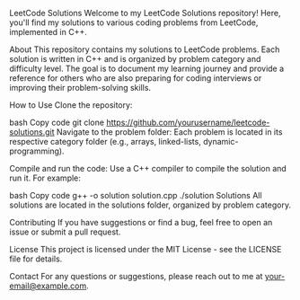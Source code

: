LeetCode Solutions
Welcome to my LeetCode Solutions repository! Here, you'll find my solutions to various coding problems from LeetCode, implemented in C++.

About
This repository contains my solutions to LeetCode problems. Each solution is written in C++ and is organized by problem category and difficulty level. The goal is to document my learning journey and provide a reference for others who are also preparing for coding interviews or improving their problem-solving skills.

How to Use
Clone the repository:

bash
Copy code
git clone https://github.com/yourusername/leetcode-solutions.git
Navigate to the problem folder: Each problem is located in its respective category folder (e.g., arrays, linked-lists, dynamic-programming).

Compile and run the code: Use a C++ compiler to compile the solution and run it. For example:

bash
Copy code
g++ -o solution solution.cpp
./solution
Solutions
All solutions are located in the solutions folder, organized by problem category.

Contributing
If you have suggestions or find a bug, feel free to open an issue or submit a pull request.

License
This project is licensed under the MIT License - see the LICENSE file for details.

Contact
For any questions or suggestions, please reach out to me at your-email@example.com.
